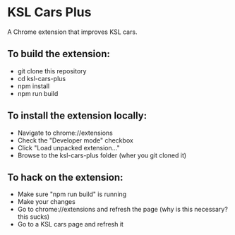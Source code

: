 KSL Cars Plus
=============

A Chrome extension that improves KSL cars.

## To build the extension:
 - git clone this repository
 - cd ksl-cars-plus
 - npm install
 - npm run build
 
## To install the extension locally:
 - Navigate to chrome://extensions
 - Check the "Developer mode" checkbox
 - Click "Load unpacked extension..."
 - Browse to the ksl-cars-plus folder (wher you git cloned it)

## To hack on the extension:
 - Make sure "npm run build" is running
 - Make your changes
 - Go to chrome://extensions and refresh the page (why is this necessary? this sucks)
 - Go to a KSL cars page and refresh it
